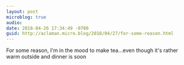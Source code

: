```yaml
---
layout: post
microblog: true
audio: 
date: 2018-04-26 17:34:49 -0700
guid: http://aclaman.micro.blog/2018/04/27/for-some-reason.html
---
```

For some reason, I'm in the mood to make tea…even though it's rather warm outside and dinner is soon
